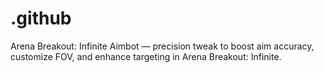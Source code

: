 # .github
Arena Breakout: Infinite Aimbot — precision tweak to boost aim accuracy, customize FOV, and enhance targeting in Arena Breakout: Infinite.

